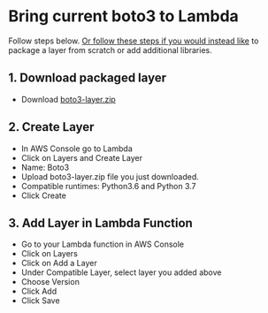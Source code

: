 # Bring current boto3 to Lambda

Follow steps below. [Or follow these steps if you would instead like](CreateLayer.md) to package a layer from scratch or add additional libraries.

## 1. Download packaged layer
- Download [boto3-layer.zip](boto3-layer.zip)

## 2. Create Layer
- In AWS Console go to Lambda
- Click on Layers and Create Layer
- Name: Boto3
- Upload boto3-layer.zip file you just downloaded.
- Compatible runtimes: Python3.6 and Python 3.7
- Click Create

## 3. Add Layer in Lambda Function
- Go to your Lambda function in AWS Console
- Click on Layers
- Click on Add a Layer
- Under Compatible Layer, select layer you added above
- Choose Version
- Click Add
- Click Save
